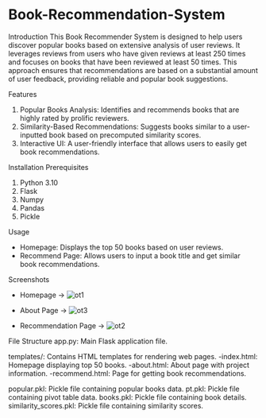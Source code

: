 # Book-Recommendation-System

Introduction
This Book Recommender System is designed to help users discover popular books based on extensive analysis of user reviews. It leverages reviews from users who have given reviews at least 250 times and focuses on books that have been reviewed at least 50 times. This approach ensures that recommendations are based on a substantial amount of user feedback, providing reliable and popular book suggestions.

Features
1. Popular Books Analysis: Identifies and recommends books that are highly rated by prolific reviewers.
2. Similarity-Based Recommendations: Suggests books similar to a user-inputted book based on precomputed similarity scores.
3. Interactive UI: A user-friendly interface that allows users to easily get book recommendations.

Installation Prerequisites
1) Python 3.10
2) Flask
3) Numpy
4) Pandas
5) Pickle

Usage
* Homepage: Displays the top 50 books based on user reviews.
* Recommend Page: Allows users to input a book title and get similar book recommendations.

Screenshots
* Homepage -> ![ot1](https://github.com/user-attachments/assets/9747caab-7de0-4179-9216-4070a406daa0)

* About Page -> ![ot3](https://github.com/user-attachments/assets/24250441-6418-41dc-b85e-a9f7d4312b6e)

* Recommendation Page -> ![ot2](https://github.com/user-attachments/assets/7bad416e-cd4c-4a47-a7c1-8a380d9c6c8d)


File Structure
app.py: Main Flask application file.

templates/: Contains HTML templates for rendering web pages.
 -index.html: Homepage displaying top 50 books.
 -about.html: About page with project information.
 -recommend.html: Page for getting book recommendations.

popular.pkl: Pickle file containing popular books data.
pt.pkl: Pickle file containing pivot table data.
books.pkl: Pickle file containing book details.
similarity_scores.pkl: Pickle file containing similarity scores.
